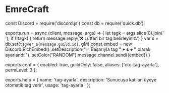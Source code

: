 # EmreCraft
const Discord = require('discord.js')
const db = require('quick.db');

exports.run = async (client, message, args) => {
  let tagk = args.slice(0).join(' ');
    if (!tagk) {
        return message.reply(':x: Lütfen bir tag belirleyiniz.')
    }
    var s = db.set(`tagver_${message.guild.id}`, gM)
    const embed = new Discord.RichEmbed()
    .setDescription(":white_check_mark: Başarıyla tag **" + s + "** olarak ayarlandı!")
    .setColor("RANDOM")
    message.channel.send({embed})
}

exports.conf = {
    enabled: true,
    guildOnly: false,
    aliases: ['oto-tag-ayarla'],
    permLevel: 3
  };

  exports.help = {
    name: 'tag-ayarla',
    description: 'Sunucuya katılan üyeye otomatik tag verir',
    usage: 'tag-ayarla <tag>'
  };
